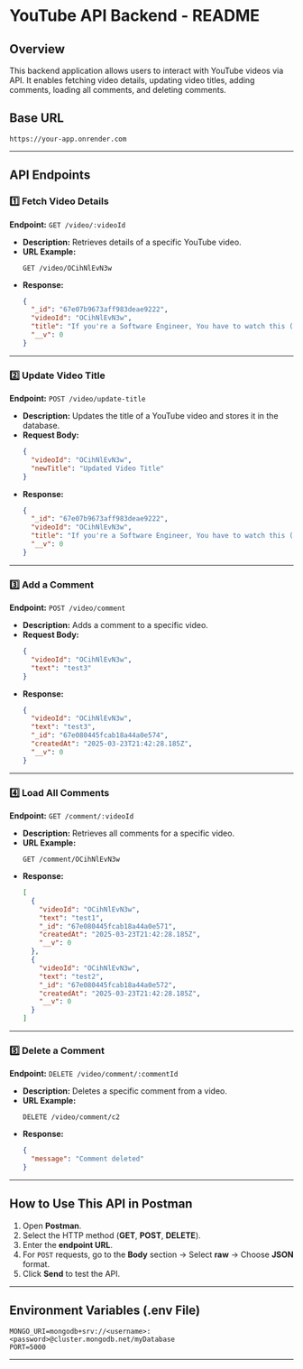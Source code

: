 # YouTube API Backend - README

## Overview
This backend application allows users to interact with YouTube videos via API. It enables fetching video details, updating video titles, adding comments, loading all comments, and deleting comments.

## Base URL
```
https://your-app.onrender.com
```

---

## **API Endpoints**

### 1️⃣ **Fetch Video Details**
**Endpoint:** `GET /video/:videoId`
- **Description:** Retrieves details of a specific YouTube video.
- **URL Example:**
  ```
  GET /video/OCihNlEvN3w
  ```
- **Response:**
  ```json
  {
    "_id": "67e07b9673aff983deae9222",
    "videoId": "OCihNlEvN3w",
    "title": "If you're a Software Engineer, You have to watch this (Save Next ",
    "__v": 0
  }
  ```

---

### 2️⃣ **Update Video Title**
**Endpoint:** `POST /video/update-title`
- **Description:** Updates the title of a YouTube video and stores it in the database.
- **Request Body:**
  ```json
  {
    "videoId": "OCihNlEvN3w",
    "newTitle": "Updated Video Title"
  }
  ```
- **Response:**
  ```json
  {
    "_id": "67e07b9673aff983deae9222",
    "videoId": "OCihNlEvN3w",
    "title": "If you're a Software Engineer, You have to watch this (Save Next ",
    "__v": 0
  }
  ```

---

### 3️⃣ **Add a Comment**
**Endpoint:** `POST /video/comment`
- **Description:** Adds a comment to a specific video.
- **Request Body:**
  ```json
  {
    "videoId": "OCihNlEvN3w",
    "text": "test3"
  }
  ```
- **Response:**
  ```json
  {
    "videoId": "OCihNlEvN3w",
    "text": "test3",
    "_id": "67e080445fcab18a44a0e574",
    "createdAt": "2025-03-23T21:42:28.185Z",
    "__v": 0
  }
  ```

---

### 4️⃣ **Load All Comments**
**Endpoint:** `GET /comment/:videoId`
- **Description:** Retrieves all comments for a specific video.
- **URL Example:**
  ```
  GET /comment/OCihNlEvN3w
  ```
- **Response:**
  ```json
  [
    {
      "videoId": "OCihNlEvN3w",
      "text": "test1",
      "_id": "67e080445fcab18a44a0e571",
      "createdAt": "2025-03-23T21:42:28.185Z",
      "__v": 0
    },
    {
      "videoId": "OCihNlEvN3w",
      "text": "test2",
      "_id": "67e080445fcab18a44a0e572",
      "createdAt": "2025-03-23T21:42:28.185Z",
      "__v": 0
    }
  ]
  ```

---

### 5️⃣ **Delete a Comment**
**Endpoint:** `DELETE /video/comment/:commentId`
- **Description:** Deletes a specific comment from a video.
- **URL Example:**
  ```
  DELETE /video/comment/c2
  ```
- **Response:**
  ```json
  {
    "message": "Comment deleted"
  }
  ```

---

## **How to Use This API in Postman**
1. Open **Postman**.
2. Select the HTTP method (**GET**, **POST**, **DELETE**).
3. Enter the **endpoint URL**.
4. For `POST` requests, go to the **Body** section → Select **raw** → Choose **JSON** format.
5. Click **Send** to test the API.

---

## **Environment Variables (.env File)**
```
MONGO_URI=mongodb+srv://<username>:<password>@cluster.mongodb.net/myDatabase
PORT=5000
```

---





